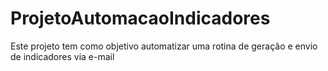 # ProjetoAutomacaoIndicadores
 Este projeto tem como objetivo automatizar uma rotina de geração e envio de indicadores via e-mail

